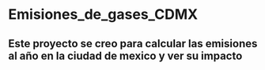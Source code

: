 # Emisiones_de_gases_CDMX
## Este proyecto se creo para calcular las emisiones al año en la ciudad de mexico y ver su impacto 
